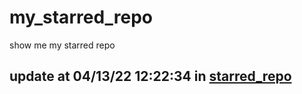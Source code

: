 # my_starred_repo
show me my starred repo

update at 04/13/22 12:22:34 in [starred_repo](./index.html)
---


